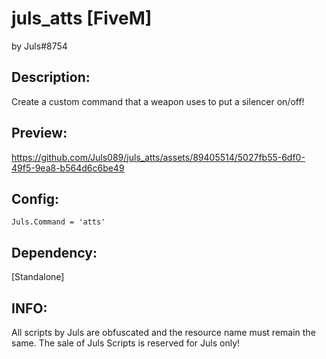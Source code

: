 # juls_atts [FiveM]
by Juls#8754



## Description:
Create a custom command that a weapon uses to put a silencer on/off!



## Preview:
https://github.com/Juls089/juls_atts/assets/89405514/5027fb55-6df0-49f5-9ea8-b564d6c6be49



## Config:
```
Juls.Command = 'atts'
```


## Dependency:
[Standalone]



## INFO:
All scripts by Juls are obfuscated and the resource name must remain the same. The sale of Juls Scripts is reserved for Juls only!
